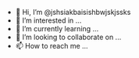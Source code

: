 - 👋 Hi, I’m @jshsiakbaisishbwjskjssks
- 👀 I’m interested in ...
- 🌱 I’m currently learning ...
- 💞️ I’m looking to collaborate on ...
- 📫 How to reach me ...

<!---
jshsiakbaisishbwjskjssks/jshsiakbaisishbwjskjssks is a ✨ special ✨ repository because its `README.md` (this file) appears on your GitHub profile.
You can click the Preview link to take a look at your changes.
--->
